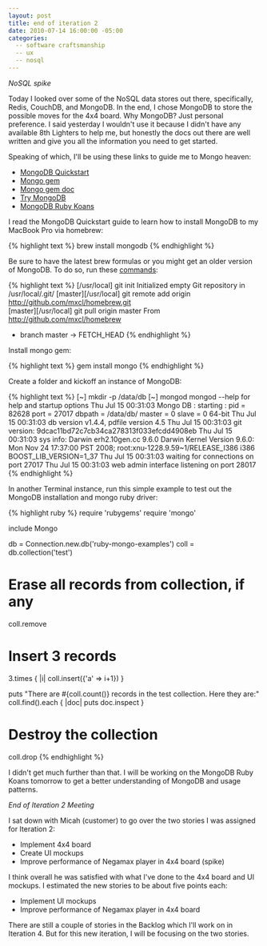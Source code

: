 ```yaml
---
layout: post
title: end of iteration 2
date: 2010-07-14 16:00:00 -05:00
categories:
  -- software craftsmanship
  -- ux
  -- nosql
---
```


*NoSQL spike*

Today I looked over some of the NoSQL data stores out there, specifically, Redis, CouchDB, and MongoDB.  In the end, I chose MongoDB to store the possible moves for the 4x4 board.  Why MongoDB?  Just personal preference.  I said yesterday I wouldn't use it because I didn't have any available 8th Lighters to help me, but honestly the docs out there are well written and give you all the information you need to get started.

Speaking of which, I'll be using these links to guide me to Mongo heaven:

* [MongoDB Quickstart](http://www.mongodb.org/display/DOCS/Quickstart)
* [Mongo gem](http://rubygems.org/gems/mongo)
* [Mongo gem doc](http://api.mongodb.org/ruby)
* [Try MongoDB](http://try.mongodb.org/)
* [MongoDB Ruby Koans](http://github.com/chicagoruby/MongoDB_Koans)

I read the MongoDB Quickstart guide to learn how to install MongoDB to my MacBook Pro via homebrew:

{% highlight text %}
brew install mongodb
{% endhighlight %}

Be sure to have the latest brew formulas or you might get an older version of MongoDB.  To do so, run these [commands](http://wiki.github.com/mxcl/homebrew/tips-n-tricks): 

{% highlight text %}
[/usr/local] git init
Initialized empty Git repository in /usr/local/.git/
[master][/usr/local] git remote add origin http://github.com/mxcl/homebrew.git   
[master][/usr/local] git pull origin master
From http://github.com/mxcl/homebrew
 * branch            master     -> FETCH_HEAD
{% endhighlight %}

Install mongo gem:

{% highlight text %}
gem install mongo
{% endhighlight %}

Create a folder and kickoff an instance of MongoDB:

{% highlight text %}
[~] mkdir -p /data/db
[~] mongod
mongod --help for help and startup options
Thu Jul 15 00:31:03 Mongo DB : starting : pid = 82628 port = 27017 dbpath = /data/db/ master = 0 slave = 0  64-bit 
Thu Jul 15 00:31:03 db version v1.4.4, pdfile version 4.5
Thu Jul 15 00:31:03 git version: 9dcac11bd72c7cb34ca278313f033efcdd4908eb
Thu Jul 15 00:31:03 sys info: Darwin erh2.10gen.cc 9.6.0 Darwin Kernel Version 9.6.0: Mon Nov 24 17:37:00 PST 2008; root:xnu-1228.9.59~1/RELEASE_I386 i386 BOOST_LIB_VERSION=1_37
Thu Jul 15 00:31:03 waiting for connections on port 27017
Thu Jul 15 00:31:03 web admin interface listening on port 28017
{% endhighlight %}

In another Terminal instance, run this simple example to test out the MongoDB installation and mongo ruby driver:

{% highlight ruby %}
require 'rubygems'
require 'mongo'

include Mongo

db = Connection.new.db('ruby-mongo-examples')
coll = db.collection('test')

# Erase all records from collection, if any
coll.remove

# Insert 3 records
3.times { |i| coll.insert({'a' => i+1}) }

puts "There are #{coll.count()} records in the test collection. Here they are:"
coll.find().each { |doc| puts doc.inspect }

# Destroy the collection
coll.drop
{% endhighlight %}

I didn't get much further than that.  I will be working on the MongoDB Ruby Koans tomorrow to get a better understanding of MongoDB and usage patterns.

*End of Iteration 2 Meeting*

I sat down with Micah (customer) to go over the two stories I was assigned for Iteration 2:

* Implement 4x4 board
* Create UI mockups
* Improve performance of Negamax player in 4x4 board (spike)

I think overall he was satisfied with what I've done to the 4x4 board and UI mockups.  I estimated the new stories to be about five points each:

* Implement UI mockups
* Improve performance of Negamax player in 4x4 board

There are still a couple of stories in the Backlog which I'll work on in Iteration 4.  But for this new iteration, I will be focusing on the two stories.
